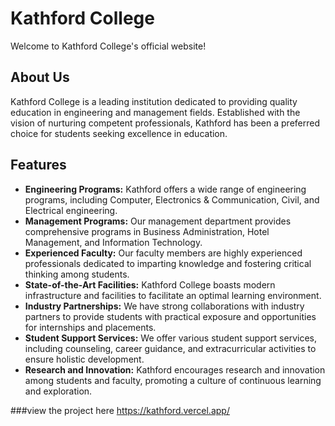 # Kathford College

Welcome to Kathford College's official website!

## About Us
Kathford College is a leading institution dedicated to providing quality education in engineering and management fields. Established with the vision of nurturing competent professionals, Kathford has been a preferred choice for students seeking excellence in education.

## Features
- **Engineering Programs:** Kathford offers a wide range of engineering programs, including Computer, Electronics & Communication, Civil, and Electrical engineering.
- **Management Programs:** Our management department provides comprehensive programs in Business Administration, Hotel Management, and Information Technology.
- **Experienced Faculty:** Our faculty members are highly experienced professionals dedicated to imparting knowledge and fostering critical thinking among students.
- **State-of-the-Art Facilities:** Kathford College boasts modern infrastructure and facilities to facilitate an optimal learning environment.
- **Industry Partnerships:** We have strong collaborations with industry partners to provide students with practical exposure and opportunities for internships and placements.
- **Student Support Services:** We offer various student support services, including counseling, career guidance, and extracurricular activities to ensure holistic development.
- **Research and Innovation:** Kathford encourages research and innovation among students and faculty, promoting a culture of continuous learning and exploration.

###view the project here 
https://kathford.vercel.app/
